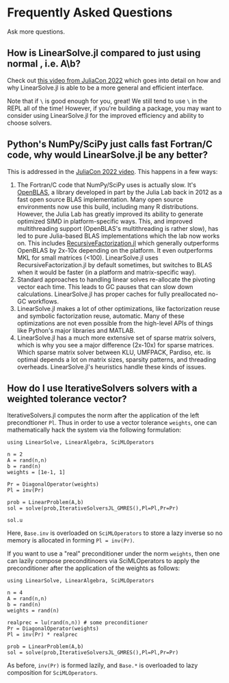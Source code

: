 # Frequently Asked Questions

Ask more questions.

## How is LinearSolve.jl compared to just using normal \, i.e. A\b?

Check out [this video from JuliaCon 2022](https://www.youtube.com/watch?v=JWI34_w-yYw) which goes
into detail on how and why LinearSolve.jl is able to be a more general and efficient interface.

Note that if `\` is good enough for you, great! We still tend to use `\` in the REPL all of the time!
However, if you're building a package, you may want to consider using LinearSolve.jl for the improved
efficiency and ability to choose solvers.

## Python's NumPy/SciPy just calls fast Fortran/C code, why would LinearSolve.jl be any better?

This is addressed in the [JuliaCon 2022 video](https://youtu.be/JWI34_w-yYw?t=182). This happens in
a few ways:

1. The Fortran/C code that NumPy/SciPy uses is actually slow. It's [OpenBLAS](https://github.com/xianyi/OpenBLAS),
   a library developed in part by the Julia Lab back in 2012 as a fast open source BLAS implementation. Many
   open source environments now use this build, including many R distributions. However, the Julia Lab has greatly
   improved its ability to generate optimized SIMD in platform-specific ways. This, and improved multithreading support
   (OpenBLAS's multithreading is rather slow), has led to pure Julia-based BLAS implementations which the lab now
   works on. This includes [RecursiveFactorization.jl](https://github.com/JuliaLinearAlgebra/RecursiveFactorization.jl)
   which generally outperforms OpenBLAS by 2x-10x depending on the platform. It even outperforms MKL for small matrices
   (<100). LinearSolve.jl uses RecursiveFactorization.jl by default sometimes, but switches to BLAS when it would be
   faster (in a platform and matrix-specific way).
2. Standard approaches to handling linear solves re-allocate the pivoting vector each time. This leads to GC pauses that
   can slow down calculations. LinearSolve.jl has proper caches for fully preallocated no-GC workflows.
3. LinearSolve.jl makes a lot of other optimizations, like factorization reuse and symbolic factorization reuse, automatic.
   Many of these optimizations are not even possible from the high-level APIs of things like Python's major libraries and MATLAB.
4. LinearSolve.jl has a much more extensive set of sparse matrix solvers, which is why you see a major difference (2x-10x) for sparse
   matrices. Which sparse matrix solver between KLU, UMFPACK, Pardiso, etc. is optimal depends a lot on matrix sizes, sparsity patterns,
   and threading overheads. LinearSolve.jl's heuristics handle these kinds of issues.

## How do I use IterativeSolvers solvers with a weighted tolerance vector?

IterativeSolvers.jl computes the norm after the application of the left precondtioner
`Pl`. Thus in order to use a vector tolerance `weights`, one can mathematically
hack the system via the following formulation:

```@example FAQPrec
using LinearSolve, LinearAlgebra, SciMLOperators

n = 2
A = rand(n,n)
b = rand(n)
weights = [1e-1, 1]

Pr = DiagonalOperator(weights)
Pl = inv(Pr)

prob = LinearProblem(A,b)
sol = solve(prob,IterativeSolversJL_GMRES(),Pl=Pl,Pr=Pr)

sol.u
```
Here, `Base.inv` is overloaded on `SciMLOperators` to store a lazy inverse so no memory is allocated in forming `Pl = inv(Pr)`.

If you want to use a "real" preconditioner under the norm `weights`, then one
can lazily compose preconditinoers via SciMLOperators to apply the preconditioner
after the application of the weights as follows:

```@example FAQ2
using LinearSolve, LinearAlgebra, SciMLOperators

n = 4
A = rand(n,n)
b = rand(n)
weights = rand(n)

realprec = lu(rand(n,n)) # some preconditioner
Pr = DiagonalOperator(weights)
Pl = inv(Pr) * realprec

prob = LinearProblem(A,b)
sol = solve(prob,IterativeSolversJL_GMRES(),Pl=Pl,Pr=Pr)
```
As before, `inv(Pr)` is formed lazily, and `Base.*` is overloaded to lazy composition for `SciMLOperators`.
